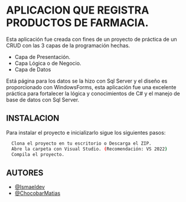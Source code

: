 # APLICACION QUE REGISTRA PRODUCTOS DE FARMACIA.

Esta aplicación fue creada con fines de un proyecto de práctica de un CRUD con las 3 capas de la programación hechas.

- Capa de Presentación.
- Capa Lógica o de Negocio.
- Capa de Datos

 Está página para los datos se la hizo con Sql Server y el diseño es proporcionado con WindowsForms, esta aplicación fue una excelente
práctica para fortalecer la lógica y conocimientos de C# y el manejo de base de datos con Sql Server. 

## INSTALACION

Para instalar el proyecto e inicializarlo sigue los siguientes pasos:

```bash
  Clona el proyecto en tu escritorio o Descarga el ZIP.
  Abre la carpeta con Visual Studio. (Recomendación: VS 2022)
  Compila el proyecto.
```


## AUTORES

- [@Ismaeldev](https://github.com/IsmaDevs)
- [@ChocobarMatias](https://github.com/ChocobarMatias)

